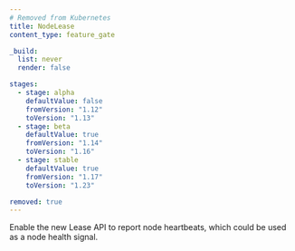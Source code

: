 ```yaml
---
# Removed from Kubernetes
title: NodeLease
content_type: feature_gate

_build:
  list: never
  render: false

stages:
  - stage: alpha 
    defaultValue: false
    fromVersion: "1.12"
    toVersion: "1.13"
  - stage: beta 
    defaultValue: true
    fromVersion: "1.14"
    toVersion: "1.16"
  - stage: stable
    defaultValue: true
    fromVersion: "1.17"
    toVersion: "1.23"

removed: true
---
```

Enable the new Lease API to report node heartbeats, which could be used as a node health signal.
